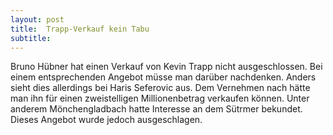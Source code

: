 ```yaml
---
layout: post
title:  Trapp-Verkauf kein Tabu
subtitle:  
---
```


Bruno Hübner hat einen Verkauf von Kevin Trapp nicht ausgeschlossen. Bei einem entsprechenden Angebot müsse man darüber nachdenken. Anders sieht dies allerdings bei Haris Seferovic aus. Dem Vernehmen nach hätte man ihn für einen zweistelligen Millionenbetrag verkaufen können. Unter anderem Mönchengladbach hatte Interesse an dem Sütrmer bekundet. Dieses Angebot wurde jedoch ausgeschlagen.


